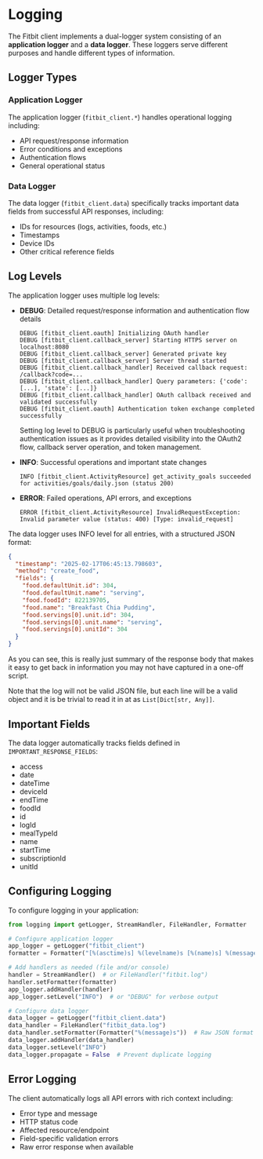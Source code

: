 # Logging

The Fitbit client implements a dual-logger system consisting of an **application
logger** and a **data logger**. These loggers serve different purposes and
handle different types of information.

## Logger Types

### Application Logger

The application logger (`fitbit_client.*`) handles operational logging
including:

- API request/response information
- Error conditions and exceptions
- Authentication flows
- General operational status

### Data Logger

The data logger (`fitbit_client.data`) specifically tracks important data fields
from successful API responses, including:

- IDs for resources (logs, activities, foods, etc.)
- Timestamps
- Device IDs
- Other critical reference fields

## Log Levels

The application logger uses multiple log levels:

- **DEBUG**: Detailed request/response information and authentication flow
  details

  ```
  DEBUG [fitbit_client.oauth] Initializing OAuth handler
  DEBUG [fitbit_client.callback_server] Starting HTTPS server on localhost:8080
  DEBUG [fitbit_client.callback_server] Generated private key
  DEBUG [fitbit_client.callback_server] Server thread started
  DEBUG [fitbit_client.callback_handler] Received callback request: /callback?code=...
  DEBUG [fitbit_client.callback_handler] Query parameters: {'code': [...], 'state': [...]}
  DEBUG [fitbit_client.callback_handler] OAuth callback received and validated successfully
  DEBUG [fitbit_client.oauth] Authentication token exchange completed successfully
  ```

  Setting log level to DEBUG is particularly useful when troubleshooting
  authentication issues as it provides detailed visibility into the OAuth2 flow,
  callback server operation, and token management.

- **INFO**: Successful operations and important state changes

  ```
  INFO [fitbit_client.ActivityResource] get_activity_goals succeeded for activities/goals/daily.json (status 200)
  ```

- **ERROR**: Failed operations, API errors, and exceptions

  ```
  ERROR [fitbit_client.ActivityResource] InvalidRequestException: Invalid parameter value (status: 400) [Type: invalid_request]
  ```

The data logger uses INFO level for all entries, with a structured JSON format:

```json
{
  "timestamp": "2025-02-17T06:45:13.798603",
  "method": "create_food",
  "fields": {
    "food.defaultUnit.id": 304,
    "food.defaultUnit.name": "serving",
    "food.foodId": 822139705,
    "food.name": "Breakfast Chia Pudding",
    "food.servings[0].unit.id": 304,
    "food.servings[0].unit.name": "serving",
    "food.servings[0].unitId": 304
  }
}
```

As you can see, this is really just summary of the response body that makes it
easy to get back in information you may not have captured in a one-off script.

Note that the log will not be valid JSON file, but each line will be a valid
object and it is be trivial to read it in at as `List[Dict[str, Any]]`.

## Important Fields

The data logger automatically tracks fields defined in
`IMPORTANT_RESPONSE_FIELDS`:

- access
- date
- dateTime
- deviceId
- endTime
- foodId
- id
- logId
- mealTypeId
- name
- startTime
- subscriptionId
- unitId

## Configuring Logging

To configure logging in your application:

```python
from logging import getLogger, StreamHandler, FileHandler, Formatter

# Configure application logger
app_logger = getLogger("fitbit_client")
formatter = Formatter("[%(asctime)s] %(levelname)s [%(name)s] %(message)s")

# Add handlers as needed (file and/or console)
handler = StreamHandler()  # or FileHandler("fitbit.log")
handler.setFormatter(formatter)
app_logger.addHandler(handler)
app_logger.setLevel("INFO")  # or "DEBUG" for verbose output

# Configure data logger
data_logger = getLogger("fitbit_client.data")
data_handler = FileHandler("fitbit_data.log")
data_handler.setFormatter(Formatter("%(message)s"))  # Raw JSON format
data_logger.addHandler(data_handler)
data_logger.setLevel("INFO")
data_logger.propagate = False  # Prevent duplicate logging
```

## Error Logging

The client automatically logs all API errors with rich context including:

- Error type and message
- HTTP status code
- Affected resource/endpoint
- Field-specific validation errors
- Raw error response when available

